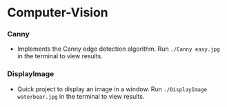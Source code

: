 # Computer-Vision
### Canny
- Implements the Canny edge detection algorithm.  Run 
``` ./Canny easy.jpg ``` in the terminal to view results.
### DisplayImage
- Quick project to display an image in a window.
Run ``` ./DisplayImage waterbear.jpg ``` in the terminal to view results.  

